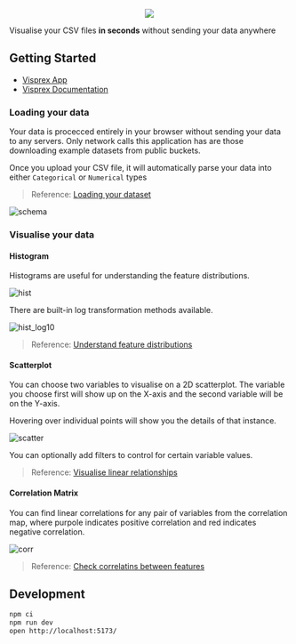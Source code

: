 <p align="center">
  <img src="https://github.com/visprex/visprex/assets/20113339/03fae63d-6518-45b5-affd-da00e0c746b2" />
</p>

Visualise your CSV files **in seconds** without sending your data anywhere

## Getting Started
- [Visprex App](https://www.visprex.com)
- [Visprex Documentation](https://docs.visprex.com)

### Loading your data
Your data is procecced entirely in your browser without sending your data to any servers. Only network calls this application has are those downloading example datasets from public buckets.

Once you upload your CSV file, it will automatically parse your data into either `Categorical` or `Numerical` types

> Reference: [Loading your dataset](https://docs.visprex.com/features/datasets/)

![schema](https://github.com/KengoA/visprex/assets/20113339/2c3de5cd-b197-49c8-ad5f-0e5cca52f79f)


### Visualise your data
#### Histogram
Histograms are useful for understanding the feature distributions.

![hist](https://github.com/KengoA/visprex/assets/20113339/7fb3fd86-921d-4f99-a92e-92621bee8ce2)

There are built-in log transformation methods available.

![hist_log10](https://github.com/KengoA/visprex/assets/20113339/fb6ebf6f-9600-4ac0-b226-3faf832ec618)

> Reference: [Understand feature distributions](https://docs.visprex.com/features/histogram/)


#### Scatterplot
You can choose two variables to visualise on a 2D scatterplot. The variable you choose first will show up on the X-axis and the second variable will be on the Y-axis.

Hovering over individual points will show you the details of that instance.

![scatter](https://github.com/KengoA/visprex/assets/20113339/2c3dfa55-72c5-4039-b84d-539c01a816dd)

You can optionally add filters to control for certain variable values.

> Reference: [Visualise linear relationships](https://docs.visprex.com/features/scatterplot/)


#### Correlation Matrix
You can find linear correlations for any pair of variables from the correlation map, where purpole indicates positive correlation and red indicates negative correlation.

![corr](https://github.com/KengoA/visprex/assets/20113339/8b0b77c9-0efb-48e8-b44b-4f1327cf1250)

> Reference: [Check correlatins between features](https://docs.visprex.com/features/correlation/)

## Development

```bash
npm ci
npm run dev
open http://localhost:5173/
```
